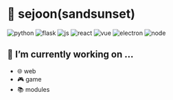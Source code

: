 # 👋 sejoon(sandsunset)
![python](https://img.shields.io/badge/-Python-3776AB?&logo=python&logoColor=white)
![flask](https://img.shields.io/badge/-Flask-000000?&logo=flask&logoColor=white)
![js](https://img.shields.io/badge/-JavaScript-F7DF1E?&logo=Javascript&logoColor=white)
![react](https://img.shields.io/badge/-React-61DBFB?logo=react&logoColor=black)
![vue](https://img.shields.io/badge/-Vue-4FC08D?&logo=Vue.js&logoColor=white)
![electron](https://img.shields.io/badge/-Electron-47848F?&logo=electron&logoColor=white)
![node](https://img.shields.io/badge/-Node.js-339933?&logo=node.js&logoColor=white)


## 🔭 I’m currently working on ...

- 🌐 web
- 🎮 game
- 📚 modules
